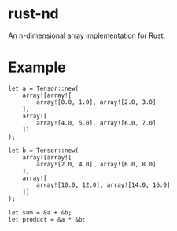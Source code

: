 # rust-nd
An n-dimensional array implementation for Rust.

# Example
```[Rust]
let a = Tensor::new(
    array![array![
        array![0.0, 1.0], array![2.0, 3.0]
    ],
    array![
        array![4.0, 5.0], array![6.0, 7.0]
    ]]
);

let b = Tensor::new(
    array![array![
        array![2.0, 4.0], array![6.0, 8.0]
    ],
    array![
        array![10.0, 12.0], array![14.0, 16.0]
    ]]
);

let sum = &a + &b;
let product = &a * &b;
```
